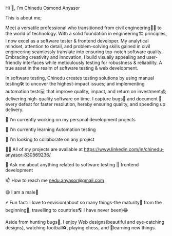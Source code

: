 
Hi 👋, I'm Chinedu Osmond Anyasor

This is about me;

Meet a versatile professional who transitioned from civil engineering👷‍♂️ to the world of technology. With  a solid foundation in engineering🏗️ principles, I 
now excel as a software tester & frontend developer. My analytical mindset, attention to detail, and problem-solving skills gained in civil engineering 
seamlessly translate into ensuring top-notch software quality. Embracing creativity and innovation, I build visually appealing and user-friendly interfaces 
while meticulously testing for robustness & reliability. A true asset in the realm of software testing & web development.

In software testing, Chinedu creates testing solutions by using manual testing🛠️ to uncover the highest-impact issues; and implementing automation tests💻 
that improve quality, impact, and return on investment💰; delivering high-quality software on time. I capture bugs🐞 and document 📂 every defeat for faster 
resolution, hereby ensuring quality, and speeding up delivery.

🔭 I’m currently working on my personal development projects

🌱 I’m currently learning Automation testing

👯 I’m looking to collaborate on any project

👨‍💻 All of my projects are available at https://www.linkedin.com/in/chinedu-anyasor-830569236/

💬 Ask me about anything related to software testing || frontend development

📫 How to reach me nedu.anyasor@gmail.com

😄 I am a male👨

⚡ Fun fact: I love to envision(about so many things-the maturity🌳 from the beginning🌱, travelling to countries🌎 I have never been)😂

Aside from hunting bugs🐞, I enjoy Web designs(beautiful and eye-catching designs), watching football⚽, playing chess, and 📖learning new things.

